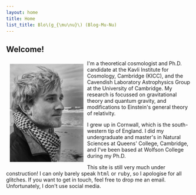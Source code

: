 ```yaml
---
layout: home 
title: Home 
list_title: Blo\(g_{\mu\nu}\) (Blog-Mu-Nu)
---
```



<head>
<!--<meta name="viewport" content="width=device-width, initial-scale=1">-->
<style>

.row {
  display: flex;
}

/* Create two equal columns that sits next to each other */
.column {
  flex: 30%;
  padding: 5px;
}
.column2 {
  flex: 70%;
  padding: 5px;
}
</style>
</head>


<h2>
Welcome!
</h2>
<img src="assets/monochrome.jpg" width=200px alt="Cornwall is 69.1% coast, 25.9% tin mines and 4.9% habitable land. Photo courtesy of my father." title="Cornwall is 69.1% coast, 25.9% tin mines and 4.9% habitable land. Photo courtesy of my dad." vspace="10" hspace="10" align="left" />
<p>
    I'm a theoretical cosmologist and Ph.D. candidate at the Kavli Institute for Cosmology, Cambridge (KICC), and the Cavendish Laboratory Astrophysics Group at the University of Cambridge. My research is focussed on gravitational theory and quantum gravity, and modifications to Einstein's general theory of relativity. 
</p>
<p>
I grew up in Cornwall, which is the south-western tip of England. I did my undergraduate and master's in Natural Sciences at Queens' College, Cambridge, and I've been based at Wolfson College during my Ph.D.
</p>
<p>
This site is still very much under construction! I can only barely speak <tt>html</tt> or <tt>ruby</tt>, so I apologise for all glitches. If you want to get in touch, feel free to drop me an email. Unfortunately, I don't use social media.
</p>

